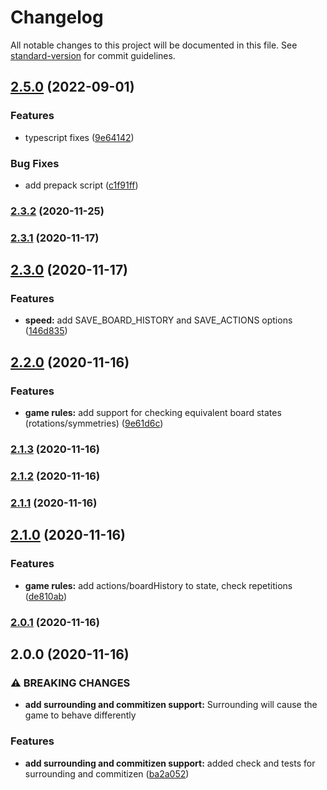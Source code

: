 # Changelog

All notable changes to this project will be documented in this file. See [standard-version](https://github.com/conventional-changelog/standard-version) for commit guidelines.

## [2.5.0](https://github.com/demircancelebi/tafl/compare/v2.3.2...v2.5.0) (2022-09-01)


### Features

* typescript fixes ([9e64142](https://github.com/demircancelebi/tafl/commit/9e641426116302e9f5135d2c938338bb5faac174))


### Bug Fixes

* add prepack script ([c1f91ff](https://github.com/demircancelebi/tafl/commit/c1f91ff0b666cfed53792d38c3bef0452e081c0b))

### [2.3.2](https://github.com/demircancelebi/tafl/compare/v2.3.1...v2.3.2) (2020-11-25)

### [2.3.1](https://github.com/demircancelebi/tafl/compare/v2.3.0...v2.3.1) (2020-11-17)

## [2.3.0](https://github.com/demircancelebi/tafl/compare/v2.2.0...v2.3.0) (2020-11-17)


### Features

* **speed:** add SAVE_BOARD_HISTORY and SAVE_ACTIONS options ([146d835](https://github.com/demircancelebi/tafl/commit/146d835db87a08085d625c780ba71ec3d20ff0b9))

## [2.2.0](https://github.com/demircancelebi/tafl/compare/v2.1.3...v2.2.0) (2020-11-16)


### Features

* **game rules:** add support for checking equivalent board states (rotations/symmetries) ([9e61d6c](https://github.com/demircancelebi/tafl/commit/9e61d6c96338f3127f15c2fd8d89f0ae15aec9a0))

### [2.1.3](https://github.com/demircancelebi/tafl/compare/v2.1.2...v2.1.3) (2020-11-16)

### [2.1.2](https://github.com/demircancelebi/tafl/compare/v2.1.1...v2.1.2) (2020-11-16)

### [2.1.1](https://github.com/demircancelebi/tafl/compare/v2.1.0...v2.1.1) (2020-11-16)

## [2.1.0](https://github.com/demircancelebi/tafl/compare/v2.0.1...v2.1.0) (2020-11-16)


### Features

* **game rules:** add actions/boardHistory to state, check repetitions ([de810ab](https://github.com/demircancelebi/tafl/commit/de810ab98404e879dc47c84fc19e4be7fa66c3ce))

### [2.0.1](https://github.com/demircancelebi/tafl/compare/v2.0.0...v2.0.1) (2020-11-16)

## 2.0.0 (2020-11-16)


### ⚠ BREAKING CHANGES

* **add surrounding and commitizen support:** Surrounding will cause the game to behave differently

### Features

* **add surrounding and commitizen support:** added check and tests for surrounding and commitizen ([ba2a052](https://github.com/demircancelebi/tafl/commit/ba2a052f225a55165c40e3179d4a9c1b8365d2b6))
